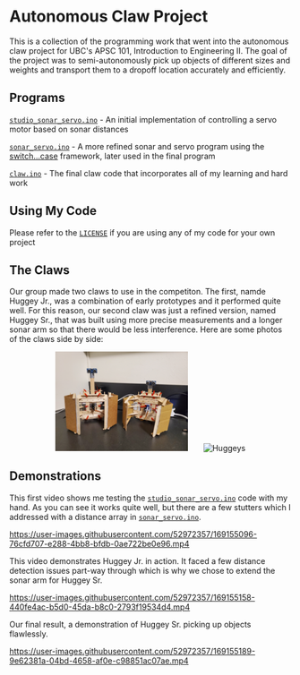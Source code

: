 # Autonomous Claw Project
This is a collection of the programming work that went into the autonomous claw project for UBC's APSC 101, Introduction to Engineering II. The goal of the project was to semi-autonomously pick up objects of different sizes and weights and transport them to a dropoff location accurately and efficiently.

## Programs
[`studio_sonar_servo.ino`](studio_sonar_servo.ino) - An initial implementation of controlling a servo motor based on sonar distances

[`sonar_servo.ino`](sonar_servo.ino) - A more refined sonar and servo program using the [switch...case](https://www.arduino.cc/reference/tr/language/structure/control-structure/switchcase/) framework, later used in the final program

[`claw.ino`](claw.ino) - The final claw code that incorporates all of my learning and hard work

## Using My Code
Please refer to the [`LICENSE`](LICENSE) if you are using any of my code for your own project

## The Claws
Our group made two claws to use in the competiton. The first, namde Huggey Jr., was a combination of early prototypes and it performed quite well. For this reason, our second claw was just a refined version, named Huggey Sr., that was built using more precise measurements and a longer sonar arm so that there would be less interference. Here are some photos of the claws side by side:

<p align="center">
  <img alt="Huggeys Standing" src="https://github.com/ElioDiNino/Autonomous-Claw/blob/main/Photos%20%26%20Videos/huggeys_standing.jpg" width="47%">
&nbsp; &nbsp; &nbsp;
  <img alt="Huggeys" src="https://github.com/ElioDiNino/Autonomous-Claw/blob/main/Photos%20%26%20Videos/huggeys.jpg" width="47%">
</p>


## Demonstrations
This first video shows me testing the [`studio_sonar_servo.ino`](studio_sonar_servo.ino) code with my hand. As you can see it works quite well, but there are a few stutters which I addressed with a distance array in [`sonar_servo.ino`](sonar_servo.ino).

https://user-images.githubusercontent.com/52972357/169155096-76cfd707-e288-4bb8-bfdb-0ae722be0e96.mp4

This video demonstrates Huggey Jr. in action. It faced a few distance detection issues part-way through which is why we chose to extend the sonar arm for Huggey Sr.

https://user-images.githubusercontent.com/52972357/169155158-440fe4ac-b5d0-45da-b8c0-2793f19534d4.mp4

Our final result, a demonstration of Huggey Sr. picking up objects flawlessly.

https://user-images.githubusercontent.com/52972357/169155189-9e62381a-04bd-4658-af0e-c98851ac07ae.mp4
